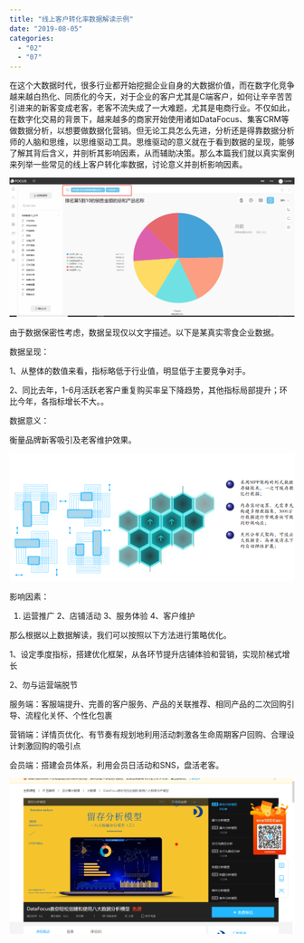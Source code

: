 ```yaml
---
title: "线上客户转化率数据解读示例"
date: "2019-08-05"
categories: 
  - "02"
  - "07"
---
```


在这个大数据时代，很多行业都开始挖掘企业自身的大数据价值，而在数字化竞争越来越白热化、同质化的今天，对于企业的客户尤其是C端客户，如何让辛辛苦苦引进来的新客变成老客，老客不流失成了一大难题，尤其是电商行业。不仅如此，在数字化交易的背景下，越来越多的商家开始使用诸如DataFocus、集客CRM等做数据分析，以想要做数据化营销。但无论工具怎么先进，分析还是得靠数据分析师的人脑和思维，以思维驱动工具。思维驱动的意义就在于看到数据的呈现，能够了解其背后含义，并剖析其影响因素，从而辅助决策。那么本篇我们就以真实案例来列举一些常见的线上客户转化率数据，讨论意义并剖析影响因素。

![](images/word-image-418.png)

由于数据保密性考虑，数据呈现仅以文字描述。以下是某真实零食企业数据。

数据呈现：

1、从整体的数值来看，指标略低于行业值，明显低于主要竞争对手。

2、同比去年，1-6月活跃老客户重复购买率呈下降趋势，其他指标局部提升；环比今年，各指标增长不大。。

数据意义：

衡量品牌新客吸引及老客维护效果。

![](images/word-image-419.png)

影响因素：

1. 运营推广 2、店铺活动 3、服务体验 4、客户维护

那么根据以上数据解读，我们可以按照以下方法进行策略优化。

1、设定季度指标，搭建优化框架，从各环节提升店铺体验和营销，实现阶梯式增长

2、勿与运营端脱节

服务端：客服端提升、完善的客户服务、产品的关联推荐、相同产品的二次回购引导、流程化关怀、个性化包裹

营销端：详情页优化、有节奏有规划地利用活动刺激各生命周期客户回购、合理设计刺激回购的吸引点

会员端：搭建会员体系，利用会员日活动和SNS，盘活老客。

![](images/word-image-416.png)
